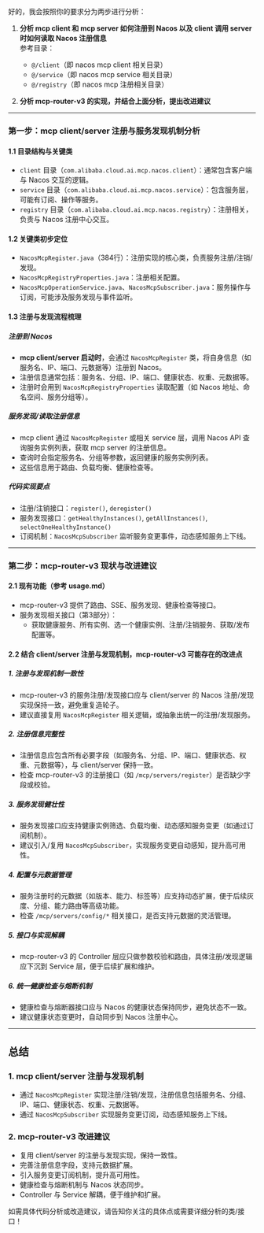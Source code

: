好的，我会按照你的要求分为两步进行分析：

1. **分析 mcp client 和 mcp server 如何注册到 Nacos 以及 client 调用 server 时如何读取 Nacos 注册信息**  
   参考目录：  
   - `@/client`（即 nacos mcp client 相关目录）  
   - `@/service`（即 nacos mcp service 相关目录）  
   - `@/registry`（即 nacos mcp 注册相关目录）

2. **分析 mcp-router-v3 的实现，并结合上面分析，提出改进建议**

---

### 第一步：mcp client/server 注册与服务发现机制分析

#### 1.1 目录结构与关键类

- `client` 目录（`com.alibaba.cloud.ai.mcp.nacos.client`）：通常包含客户端与 Nacos 交互的逻辑。
- `service` 目录（`com.alibaba.cloud.ai.mcp.nacos.service`）：包含服务层，可能有订阅、操作等服务。
- `registry` 目录（`com.alibaba.cloud.ai.mcp.nacos.registry`）：注册相关，负责与 Nacos 注册中心交互。

#### 1.2 关键类初步定位

- `NacosMcpRegister.java`（384行）：注册实现的核心类，负责服务注册/注销/发现。
- `NacosMcpRegistryProperties.java`：注册相关配置。
- `NacosMcpOperationService.java`、`NacosMcpSubscriber.java`：服务操作与订阅，可能涉及服务发现与事件监听。

#### 1.3 注册与发现流程梳理

##### 注册到 Nacos

- **mcp client/server 启动时**，会通过 `NacosMcpRegister` 类，将自身信息（如服务名、IP、端口、元数据等）注册到 Nacos。
- 注册信息通常包括：服务名、分组、IP、端口、健康状态、权重、元数据等。
- 注册时会用到 `NacosMcpRegistryProperties` 读取配置（如 Nacos 地址、命名空间、服务分组等）。

##### 服务发现/读取注册信息

- mcp client 通过 `NacosMcpRegister` 或相关 service 层，调用 Nacos API 查询服务实例列表，获取 mcp server 的注册信息。
- 查询时会指定服务名、分组等参数，返回健康的服务实例列表。
- 这些信息用于路由、负载均衡、健康检查等。

##### 代码实现要点

- 注册/注销接口：`register()`, `deregister()`
- 服务发现接口：`getHealthyInstances()`, `getAllInstances()`, `selectOneHealthyInstance()`
- 订阅机制：`NacosMcpSubscriber` 监听服务变更事件，动态感知服务上下线。

---

### 第二步：mcp-router-v3 现状与改进建议

#### 2.1 现有功能（参考 usage.md）

- mcp-router-v3 提供了路由、SSE、服务发现、健康检查等接口。
- 服务发现相关接口（第3部分）：
  - 获取健康服务、所有实例、选一个健康实例、注册/注销服务、获取/发布配置等。

#### 2.2 结合 client/server 注册与发现机制，mcp-router-v3 可能存在的改进点

##### 1. **注册与发现机制一致性**
- mcp-router-v3 的服务注册/发现接口应与 client/server 的 Nacos 注册/发现实现保持一致，避免重复造轮子。
- 建议直接复用 `NacosMcpRegister` 相关逻辑，或抽象出统一的注册/发现服务。

##### 2. **注册信息完整性**
- 注册信息应包含所有必要字段（如服务名、分组、IP、端口、健康状态、权重、元数据等），与 client/server 保持一致。
- 检查 mcp-router-v3 的注册接口（如 `/mcp/servers/register`）是否缺少字段或校验。

##### 3. **服务发现健壮性**
- 服务发现接口应支持健康实例筛选、负载均衡、动态感知服务变更（如通过订阅机制）。
- 建议引入/复用 `NacosMcpSubscriber`，实现服务变更自动感知，提升高可用性。

##### 4. **配置与元数据管理**
- 服务注册时的元数据（如版本、能力、标签等）应支持动态扩展，便于后续灰度、分组、能力路由等高级功能。
- 检查 `/mcp/servers/config/*` 相关接口，是否支持元数据的灵活管理。

##### 5. **接口与实现解耦**
- mcp-router-v3 的 Controller 层应只做参数校验和路由，具体注册/发现逻辑应下沉到 Service 层，便于后续扩展和维护。

##### 6. **统一健康检查与熔断机制**
- 健康检查与熔断器接口应与 Nacos 的健康状态保持同步，避免状态不一致。
- 建议健康状态变更时，自动同步到 Nacos 注册中心。

---

## 总结

### 1. mcp client/server 注册与发现机制
- 通过 `NacosMcpRegister` 实现注册/注销/发现，注册信息包括服务名、分组、IP、端口、健康状态、权重、元数据等。
- 通过 `NacosMcpSubscriber` 实现服务变更订阅，动态感知服务上下线。

### 2. mcp-router-v3 改进建议
- 复用 client/server 的注册与发现实现，保持一致性。
- 完善注册信息字段，支持元数据扩展。
- 引入服务变更订阅机制，提升高可用性。
- 健康检查与熔断机制与 Nacos 状态同步。
- Controller 与 Service 解耦，便于维护和扩展。

如需具体代码分析或改造建议，请告知你关注的具体点或需要详细分析的类/接口！